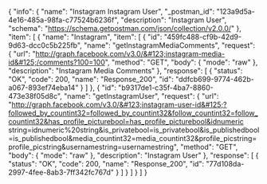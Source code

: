 {
  "info": {
    "name": "Instagram Instagram User",
    "_postman_id": "123a9d5a-4e16-485a-98fa-c77524b6236f",
    "description": "Instagram User",
    "schema": "https://schema.getpostman.com/json/collection/v2.0.0/"
  },
  "item": [
    {
      "name": "Instagram",
      "item": [
        {
          "id": "459fc488-cf9b-42d9-9d63-dcc0c5b225fb",
          "name": "getInstagramMediaComments",
          "request": {
            "url": "http://graph.facebook.com/v3.0/&#123;instagram-media-id&#125;/comments?100=100",
            "method": "GET",
            "body": {
              "mode": "raw"
            },
            "description": "Instagram Media Comments"
          },
          "response": [
            {
              "status": "OK",
              "code": 200,
              "name": "Response_200",
              "id": "ddfcb699-9774-462b-a067-893ef74eba14"
            }
          ]
        },
        {
          "id": "b9317de1-c35f-4ba7-8860-473e38f05d8c",
          "name": "getInstagramUser",
          "request": {
            "url": "http://graph.facebook.com/v3.0/&#123;instagram-user-id&#125;?followed_by_countint32=followed_by_countint32&follow_countint32=follow_countint32&has_profile_picturebool=has_profile_picturebool&idnumeric string=idnumeric%20string&is_privatebool=is_privatebool&is_publishedbool=is_publishedbool&media_countint32=media_countint32&profile_picstring=profile_picstring&usernamestring=usernamestring",
            "method": "GET",
            "body": {
              "mode": "raw"
            },
            "description": "Instagram User"
          },
          "response": [
            {
              "status": "OK",
              "code": 200,
              "name": "Response_200",
              "id": "77d108da-2997-4fee-8ab3-7ff342fc767d"
            }
          ]
        }
      ]
    }
  ]
}